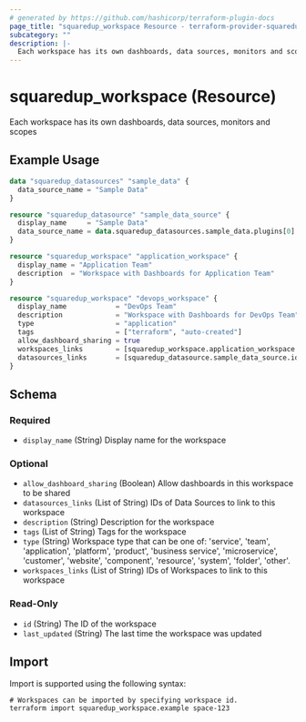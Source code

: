 ```yaml
---
# generated by https://github.com/hashicorp/terraform-plugin-docs
page_title: "squaredup_workspace Resource - terraform-provider-squaredup"
subcategory: ""
description: |-
  Each workspace has its own dashboards, data sources, monitors and scopes
---
```


# squaredup_workspace (Resource)

Each workspace has its own dashboards, data sources, monitors and scopes

## Example Usage

```terraform
data "squaredup_datasources" "sample_data" {
  data_source_name = "Sample Data"
}

resource "squaredup_datasource" "sample_data_source" {
  display_name     = "Sample Data"
  data_source_name = data.squaredup_datasources.sample_data.plugins[0].display_name
}

resource "squaredup_workspace" "application_workspace" {
  display_name = "Application Team"
  description  = "Workspace with Dashboards for Application Team"
}

resource "squaredup_workspace" "devops_workspace" {
  display_name            = "DevOps Team"
  description             = "Workspace with Dashboards for DevOps Team"
  type                    = "application"
  tags                    = ["terraform", "auto-created"]
  allow_dashboard_sharing = true
  workspaces_links        = [squaredup_workspace.application_workspace.id]
  datasources_links       = [squaredup_datasource.sample_data_source.id]
}
```

<!-- schema generated by tfplugindocs -->
## Schema

### Required

- `display_name` (String) Display name for the workspace

### Optional

- `allow_dashboard_sharing` (Boolean) Allow dashboards in this workspace to be shared
- `datasources_links` (List of String) IDs of Data Sources to link to this workspace
- `description` (String) Description for the workspace
- `tags` (List of String) Tags for the workspace
- `type` (String) Workspace type that can be one of: 'service', 'team', 'application', 'platform', 'product', 'business service', 'microservice', 'customer', 'website', 'component', 'resource', 'system', 'folder', 'other'.
- `workspaces_links` (List of String) IDs of Workspaces to link to this workspace

### Read-Only

- `id` (String) The ID of the workspace
- `last_updated` (String) The last time the workspace was updated

## Import

Import is supported using the following syntax:

```shell
# Workspaces can be imported by specifying workspace id.
terraform import squaredup_workspace.example space-123
```
